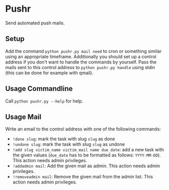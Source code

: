 # Pushr
Send automated push mails.

## Setup
Add the command `python pushr.py mail need` to cron or something similar using an appropriate timeframe. Additionally you should set up a control address if you don't want to handle the commands by yourself. Pass the mails sent to this control address to `python pushr.py handle` using stdin (this can be done for example with qmail).

## Usage Commandline
Call `python pushr.py --help` for help.

## Usage Mail
Write an email to the control address with one of the following commands:

- `!done slug`: mark the task with slug `slug` as done
- `!undone slug`: mark the task with slug `slug` as undone
- `!add slug victim_name victim_mail name due_date`: add a new task with the given values (`due_date` has to be formatted as follows: `YYYY-MM-DD`). This action needs admin privileges.
- `!addadmin mail`: Add the given mail as admin. This action needs admin privileges.
- `!removeadmin mail`: Remove the given mail from the admin list. This action needs admin privileges.
